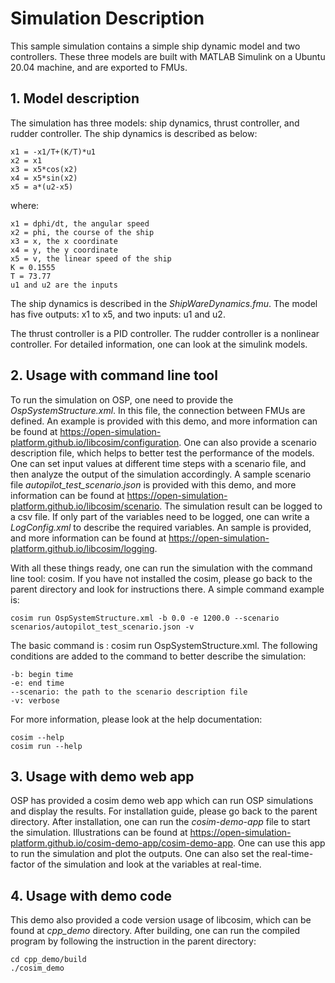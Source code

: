 # Simulation Description
This sample simulation contains a simple ship dynamic model and two controllers. These three models are built with MATLAB Simulink on a Ubuntu 20.04 machine, and are exported to FMUs.

## 1. Model description
The simulation has three models: ship dynamics, thrust controller, and rudder controller.
The ship dynamics is described as below:

    x1 = -x1/T+(K/T)*u1
    x2 = x1
    x3 = x5*cos⁡(x2)
    x4 = x5*sin⁡(x2)
    x5 = a*(u2-x5)

where:

    x1 = dphi/dt, the angular speed
    x2 = phi, the course of the ship
    x3 = x, the x coordinate
    x4 = y, the y coordinate
    x5 = v, the linear speed of the ship
    K = 0.1555
    T = 73.77
    u1 and u2 are the inputs

The ship dynamics is described in the _ShipWareDynamics.fmu_. The model has five outputs: x1 to x5, and two inputs: u1 and u2.

The thrust controller is a PID controller. The rudder controller is a nonlinear controller. For detailed information, one can look at the simulink models. 

## 2. Usage with command line tool
To run the simulation on OSP, one need to provide the _OspSystemStructure.xml_. In this file, the connection between FMUs are defined. An example is provided with this demo, and more information can be found at https://open-simulation-platform.github.io/libcosim/configuration.
One can also provide a scenario description file, which helps to better test the performance of the models. One can set input values at different time steps with a scenario file, and then analyze the output of the simulation accordingly. A sample scenario file _autopilot_test_scenario.json_ is provided with this demo, and more information can be found at https://open-simulation-platform.github.io/libcosim/scenario.
The simulation result can be logged to a csv file. If only part of the variables need to be logged, one can write a _LogConfig.xml_ to describe the required variables. An sample is provided, and more information can be found at https://open-simulation-platform.github.io/libcosim/logging.

With all these things ready, one can run the simulation with the command line tool: cosim. If you have not installed the cosim, please go back to the parent directory and look for instructions there.
A simple command example is: 
    
    cosim run OspSystemStructure.xml -b 0.0 -e 1200.0 --scenario scenarios/autopilot_test_scenario.json -v

The basic command is : cosim run OspSystemStructure.xml. The following conditions are added to the command to better describe the simulation:

    -b: begin time
    -e: end time
    --scenario: the path to the scenario description file
    -v: verbose

For more information, please look at the help documentation:

    cosim --help
    cosim run --help

## 3. Usage with demo web app
OSP has provided a cosim demo web app which can run OSP simulations and display the results. For installation guide, please go back to the parent directory. After installation, one can run the _cosim-demo-app_ file to start the simulation. Illustrations can be found at https://open-simulation-platform.github.io/cosim-demo-app/cosim-demo-app. One can use this app to run the simulation and plot the outputs. One can also set the real-time-factor of the simulation and look at the variables at real-time.

## 4. Usage with demo code
This demo also provided a code version usage of libcosim, which can be found at _cpp_demo_ directory. After building, one can run the compiled program by following the instruction in the parent directory: 

    cd cpp_demo/build 
    ./cosim_demo
   
